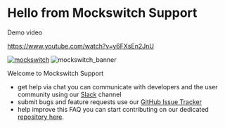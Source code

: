 # Hello from Mockswitch Support

Demo video

https://www.youtube.com/watch?v=y6FXsEn2JnU

[![mockswitch](https://snapcraft.io/mockswitch/badge.svg)](https://snapcraft.io/mockswitch)
![mockswitch_banner](https://user-images.githubusercontent.com/87838981/135587679-d356d227-6805-4fcb-aa20-242374f7aab6.png)

Welcome to Mockswitch Support

* get help via chat you can communicate with developers and the user community using our [Slack](https://join.slack.com/t/slack-fwf3549/shared_invite/zt-wehb82bn-tLKHIR2yq0P~tv3GTtO0cg) channel
* submit bugs and feature requests use our [GitHub Issue Tracker](https://github.com/mockswitch/support/issues)
* help improve this FAQ you can start contributing on our dedicated [repository here](https://github.com/mockswitch/support).

